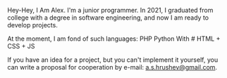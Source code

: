 Hey-Hey, I Am Alex.
I'm a junior programmer. In 2021, I graduated from college with a degree in software engineering, and now I am ready to develop projects.

At the moment, I am fond of such languages:
PHP
Python
With #
HTML + CSS + JS

If you have an idea for a project, but you can't implement it yourself, you can write a proposal for cooperation by e-mail: a.s.hrushev@gmail.com.
